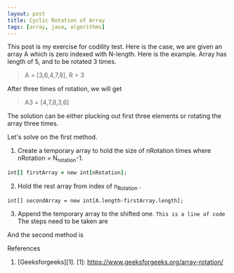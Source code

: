 ```yaml
---
layout: post
title: Cyclic Rotation of Array 
tags: [array, java, algorithms]
---
```


This post is my exercise for codility test. Here is the case, we are given an array A which is zero indexed with N-length. Here is the example. Array has length of 5, and to be rotated 3 times. 
> A = [3,6,4,7,8], R = 3

After three times of rotation, we will get

>A3 = [4,7,8,3,6]

The solution can be either plucking out first three elements or rotating the array three times.

Let's solve on the first method.
1. Create a temporary array to hold the size of nRotation times where nRotation = N<sub>rotation</sub>-1.
```ruby
int[] firstArray = new int[nRotation];
```
2. Hold the rest array from index of n<sub>Rotation</sub> .
```
int[] secondArray = new int[A.length-firstArray.length];
```
3. Append the temporary array to the shifted one.
`This is a line of code
`
The steps need to be taken are

And the second method is


References<br>
1. [Geeksforgeeks][1].
[1]: https://www.geeksforgeeks.org/array-rotation/
